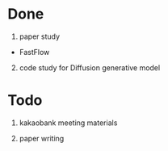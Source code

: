 # Done

1. paper study
- FastFlow

2. code study for Diffusion generative model

# Todo

1. kakaobank meeting materials

2. paper writing


